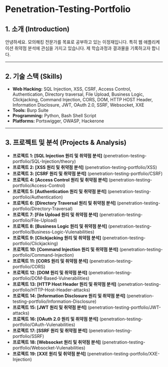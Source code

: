 # Penetration-Testing-Portfolio

## 1. 소개 (Introduction)
안녕하세요. 모의해킹 전문가를 목표로 공부하고 있는 이정재입니다. 
특히 웹 애플리케이션 취약점 분석에 관심을 가지고 있습니다.
제 학습과정과 결과물을 기록하고자 합니다.

---

## 2. 기술 스택 (Skills)

* **Web Hacking:** SQL Injection, XSS, CSRF, Access Control, Authentication, Directory traversal, File Upload, Business Logic, Clickjacking, Command Injection, CORS,  DOM,  HTTP HOST Header, Information Disclosure, JWT, OAuth 2.0, SSRF, Websocket, XXE
* **Tools:** Burp Suite
* **Programming:** Python, Bash Shell Script
* **Platforms:** Portswigger, OWASP, Hackerone 

---

## 3. 프로젝트 및 분석 (Projects & Analysis)

* **프로젝트 1: [SQL Injection 원리 및 취약점 분석]** (penetration-testing-portfolio/SQL-Injection/theory)
* **프로젝트 2: [XSS 원리 및 취약점 분석]** (penetration-testing-portfolio/XSS)
* **프로젝트 3: [CSRF 원리 및 취약점 분석]** (penetration-testing-portfolio/CSRF)
* **프로젝트 4: [Access Control 원리 및 취약점 분석]** (penetration-testing-portfolio/Access-Control)
* **프로젝트 5: [Authentication 원리 및 취약점 분석]** (penetration-testing-portfolio/Authentication)
* **프로젝트 6: [Directory Traversal 원리 및 취약점 분석]** (penetration-testing-portfolio/Directory-Traversal)
* **프로젝트 7: [File Upload 원리 및 취약점 분석]** (penetration-testing-portfolio/File-Upload)
* **프로젝트 8: [Business Logic 원리 및 취약점 분석]** (penetration-testing-portfolio/Business-Logic-Vulenabilities)
* **프로젝트 9: [Clickjacking 원리 및 취약점 분석]** (penetration-testing-portfolio/Clickjacking)
* **프로젝트 10: [Command Injection 원리 및 취약점 분석]** (penetration-testing-portfolio/Command-Injection)
* **프로젝트 11: [CORS 원리 및 취약점 분석]** (penetration-testing-portfolio/CORS)
* **프로젝트 12: [DOM 원리 및 취약점 분석]** (penetration-testing-portfolio/DOM-Based-Vulnerabilities)
* **프로젝트 13: [HTTP Host Header 원리 및 취약점 분석]** (penetration-testing-portfolio/HTTP-Host-Header-attacks)
* **프로젝트 14: [Information Disclosure 원리 및 취약점 분석]** (penetration-testing-portfolio/Information-Disclosure)
* **프로젝트 15: [JWT 원리 및 취약점 분석]** (penetration-testing-portfolio/JWT-attacks)
* **프로젝트 16: [OAuth 2.0 원리 및 취약점 분석]** (penetration-testing-portfolio/OAuth-Vulenabilities)
* **프로젝트 17: [SSRF 원리 및 취약점 분석]** (penetration-testing-portfolio/SSRF)
* **프로젝트 18: [Websocket 원리 및 취약점 분석]** (penetration-testing-portfolio/Websocket-Vulenabilities)
* **프로젝트 19: [XXE 원리 및 취약점 분석]** (penetration-testing-portfolio/XXE-Injection)




